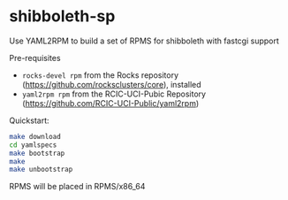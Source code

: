 # shibboleth-sp
Use YAML2RPM to build a set of RPMS for shibboleth with fastcgi support

Pre-requisites
 - `rocks-devel rpm` from the Rocks repository (https://github.com/rocksclusters/core), installed
 - `yaml2rpm rpm` from the RCIC-UCI-Pubic Repository (https://github.com/RCIC-UCI-Public/yaml2rpm)
 
 Quickstart:
 ```bash
 make download
 cd yamlspecs
 make bootstrap 
 make 
 make unbootstrap
 ```
   
 RPMS will be placed in RPMS/x86_64
